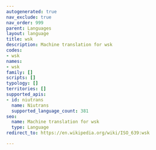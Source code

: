 ```yaml
---
autogenerated: true
nav_exclude: true
nav_order: 999
parent: Languages
layout: language
title: wsk
description: Machine translation for wsk
codes:
- wsk
names:
- wsk
family: []
scripts: []
typology: []
territories: []
supported_apis:
- id: niutrans
  name: Niutrans
  supported_language_count: 381
seo:
  name: Machine translation for wsk
  type: Language
redirect_to: https://en.wikipedia.org/wiki/ISO_639:wsk

---
```


